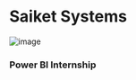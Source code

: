 # Saiket Systems
![image](https://github.com/user-attachments/assets/c2fe9cd1-1acd-4605-8771-da630afca9d7)
### Power BI Internship
